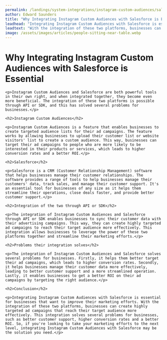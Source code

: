 ```yaml
---
permalink: /landings/system-integrations/instagram-custom-audiences/salesforce
author: Edward Saunders
title: "Why Integrating Instagram Custom Audiences with Salesforce is Essential"
leadhead: "Integrating Instagram Custom Audiences with Salesforce is essential for businesses that want to improve their marketing efforts"
leadtext: "With the integration of these two platforms, businesses can create highly targeted ad campaigns that reach their target audience more effectively. This integration solves several problems for businesses, such as better customer support, higher conversion rates and a better ROI. So, if you're looking to take your marketing efforts to the next level, integrating Instagram Custom Audiences with Salesforce may be the solution you need."
image: /assets/images/articles/people-sitting-near-table.webp
---
```

<div class="arttext">	<h1>Why Integrating Instagram Custom Audiences with Salesforce is Essential</h1>

	<p>Instagram Custom Audiences and Salesforce are both powerful tools in their own right, and when integrated together, they become even more beneficial. The integration of these two platforms is possible through API or SDK, and this has solved several problems for businesses.</p>

	<h2>Instagram Custom Audiences</h2>

	<p>Instagram Custom Audiences is a feature that enables businesses to create targeted audience lists for their ad campaigns. The feature works by allowing businesses to upload their customer list or website visitors' list to create a custom audience. This way, businesses can target their ad campaigns to people who are more likely to be interested in their products or services, which leads to higher conversion rates and a better ROI.</p>

	<h2>Salesforce</h2>

	<p>Salesforce is a CRM (Customer Relationship Management) software that helps businesses manage their customer relationships. The software provides a range of tools to help businesses manage their customers' data, track sales, and manage their customer support. It's an essential tool for businesses of any size as it helps them streamline their operations, close deals faster, and provide better customer support.</p>

	<h2>Integration of the two through API or SDK</h2>

	<p>The integration of Instagram Custom Audiences and Salesforce through API or SDK enables businesses to sync their customer data with their advertising campaigns. This way, they can create highly targeted ad campaigns to reach their target audience more effectively. This integration allows businesses to leverage the power of these two platforms together and streamline their marketing efforts.</p>

	<h2>Problems their integration solves</h2>

	<p>The integration of Instagram Custom Audiences and Salesforce solves several problems for businesses. Firstly, it helps them better target their ad campaigns, which leads to higher conversion rates. Secondly, it helps businesses manage their customer data more effectively, leading to better customer support and a more streamlined operation. Lastly, it enables businesses to get a better ROI on their ad campaigns by targeting the right audience.</p>

	<h2>Conclusion</h2>

	<p>Integrating Instagram Custom Audiences with Salesforce is essential for businesses that want to improve their marketing efforts. With the integration of these two platforms, businesses can create highly targeted ad campaigns that reach their target audience more effectively. This integration solves several problems for businesses, such as better customer support, higher conversion rates and a better ROI. So, if you're looking to take your marketing efforts to the next level, integrating Instagram Custom Audiences with Salesforce may be the solution you need.</p>

</div>
